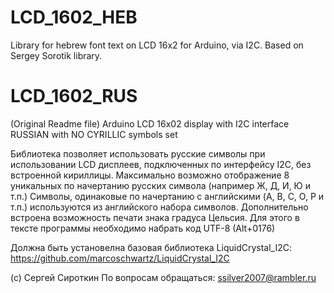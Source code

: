 # LCD_1602_HEB
Library for hebrew font text on LCD 16x2 for Arduino, via I2C.
Based on Sergey Sorotik library.

# LCD_1602_RUS
(Original Readme file)
Arduino LCD 16x02 display with I2C interface RUSSIAN with NO CYRILLIC symbols set

Библиотека позволяет использовать русские символы при использовании LCD дисплеев, подключенных по интерфейсу I2C, без встроенной кириллицы.
Максимально возможно отображение 8 уникальных по начертанию русских символа (например Ж, Д, И, Ю и т.п.)
Символы, одинаковые по начертанию с английскими (A, B, C, O, P и т.п.) используются из английского набора символов.
Дополнительно встроена возможность печати знака градуса Цельсия. Для этого в тексте программы необходимо набрать
код UTF-8 (Alt+0176)

Должна быть установелна базовая библиотека LiquidCrystal_I2C: https://github.com/marcoschwartz/LiquidCrystal_I2C

(c) Сергей Сироткин
По вопросам обращаться:
ssilver2007@rambler.ru

